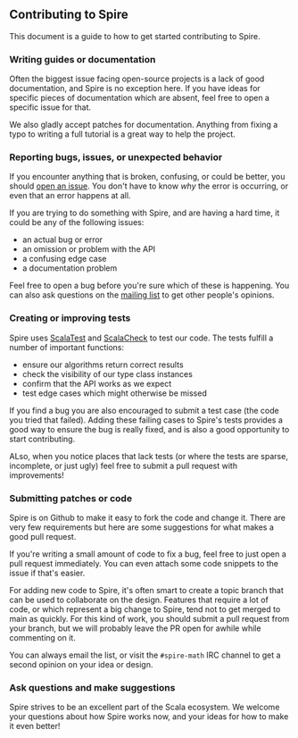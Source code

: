 ## Contributing to Spire

This document is a guide to how to get started contributing to Spire.

### Writing guides or documentation

Often the biggest issue facing open-source projects is a lack of good
documentation, and Spire is no exception here. If you have ideas for
specific pieces of documentation which are absent, feel free to open a
specific issue for that.

We also gladly accept patches for documentation. Anything from fixing
a typo to writing a full tutorial is a great way to help the
project.

### Reporting bugs, issues, or unexpected behavior

If you encounter anything that is broken, confusing, or could be
better, you should
[open an issue](https://github.com/non/spire/issues). You don't have
to know *why* the error is occurring, or even that an error happens at
all.

If you are trying to do something with Spire, and are having a hard
time, it could be any of the following issues:

 * an actual bug or error
 * an omission or problem with the API
 * a confusing edge case
 * a documentation problem

Feel free to open a bug before you're sure which of these is
happening.  You can also ask questions on the
[mailing list](http://groups.google.com/group/spire-math/) to get
other people's opinions.

### Creating or improving tests

Spire uses [ScalaTest](www.scalatest.org) and
[ScalaCheck](http://scalacheck.org/) to test our code. The tests
fulfill a number of important functions:

 * ensure our algorithms return correct results
 * check the visibility of our type class instances
 * confirm that the API works as we expect
 * test edge cases which might otherwise be missed

If you find a bug you are also encouraged to submit a test case (the
code you tried that failed). Adding these failing cases to Spire's
tests provides a good way to ensure the bug is really fixed, and is
also a good opportunity to start contributing.

ALso, when you notice places that lack tests (or where the tests are
sparse, incomplete, or just ugly) feel free to submit a pull request
with improvements!

### Submitting patches or code

Spire is on Github to make it easy to fork the code and change it.
There are very few requirements but here are some suggestions for what
makes a good pull request.

If you're writing a small amount of code to fix a bug, feel free to
just open a pull request immediately. You can even attach some code
snippets to the issue if that's easier.

For adding new code to Spire, it's often smart to create a topic
branch that can be used to collaborate on the design. Features that
require a lot of code, or which represent a big change to Spire, tend
not to get merged to main as quickly. For this kind of work, you
should submit a pull request from your branch, but we will probably
leave the PR open for awhile while commenting on it.

You can always email the list, or visit the `#spire-math` IRC channel
to get a second opinion on your idea or design.

### Ask questions and make suggestions

Spire strives to be an excellent part of the Scala ecosystem. We
welcome your questions about how Spire works now, and your ideas for
how to make it even better!

